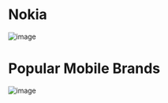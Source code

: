 # Nokia


![image](https://user-images.githubusercontent.com/86486235/125749894-5276b1d2-347a-484d-bf11-79703d84edac.png)

# Popular Mobile Brands 
![image](https://user-images.githubusercontent.com/86486235/125751094-b4dcd958-dc71-45f9-9400-522416fc12ad.png)
